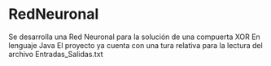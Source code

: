 # RedNeuronal
Se desarrolla una Red Neuronal para la solución de una compuerta XOR
En lenguaje Java
El proyecto ya cuenta con una tura relativa para la lectura del archivo Entradas_Salidas.txt
